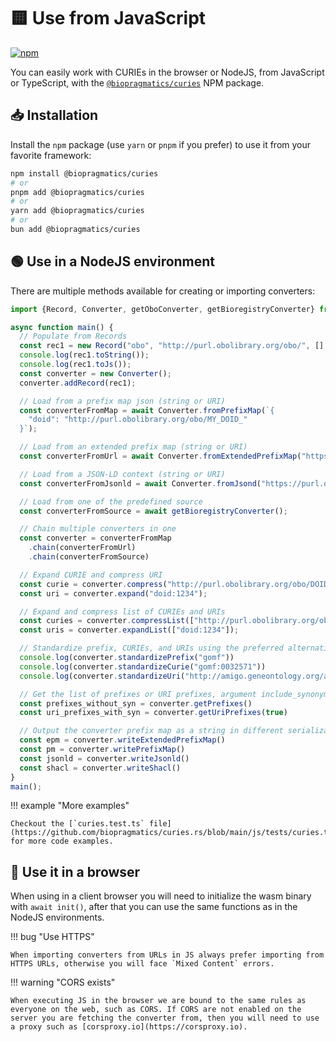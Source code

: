 # 🟨 Use from JavaScript

[![npm](https://img.shields.io/npm/v/@biopragmatics/curies)](https://www.npmjs.com/package/@biopragmatics/curies)

You can easily work with CURIEs in the browser or NodeJS, from JavaScript or TypeScript, with the [`@biopragmatics/curies`](https://www.npmjs.com/package/@biopragmatics/curies) NPM package.

## 📥️ Installation

Install the `npm` package (use `yarn` or `pnpm` if you prefer) to use it from your favorite framework:

```bash
npm install @biopragmatics/curies
# or
pnpm add @biopragmatics/curies
# or
yarn add @biopragmatics/curies
# or
bun add @biopragmatics/curies
```

## 🟢 Use in a NodeJS environment

There are multiple methods available for creating or importing converters:

```javascript
import {Record, Converter, getOboConverter, getBioregistryConverter} from "@biopragmatics/curies";

async function main() {
  // Populate from Records
  const rec1 = new Record("obo", "http://purl.obolibrary.org/obo/", [], []);
  console.log(rec1.toString());
  console.log(rec1.toJs());
  const converter = new Converter();
  converter.addRecord(rec1);

  // Load from a prefix map json (string or URI)
  const converterFromMap = await Converter.fromPrefixMap(`{
    "doid": "http://purl.obolibrary.org/obo/MY_DOID_"
  }`);

  // Load from an extended prefix map (string or URI)
  const converterFromUrl = await Converter.fromExtendedPrefixMap("https://w3id.org/biopragmatics/bioregistry.epm.json")

  // Load from a JSON-LD context (string or URI)
  const converterFromJsonld = await Converter.fromJsond("https://purl.obolibrary.org/meta/obo_context.jsonld");

  // Load from one of the predefined source
  const converterFromSource = await getBioregistryConverter();

  // Chain multiple converters in one
  const converter = converterFromMap
    .chain(converterFromUrl)
    .chain(converterFromSource)

  // Expand CURIE and compress URI
  const curie = converter.compress("http://purl.obolibrary.org/obo/DOID_1234");
  const uri = converter.expand("doid:1234");

  // Expand and compress list of CURIEs and URIs
  const curies = converter.compressList(["http://purl.obolibrary.org/obo/DOID_1234"]);
  const uris = converter.expandList(["doid:1234"]);

  // Standardize prefix, CURIEs, and URIs using the preferred alternative
  console.log(converter.standardizePrefix("gomf"))
  console.log(converter.standardizeCurie("gomf:0032571"))
  console.log(converter.standardizeUri("http://amigo.geneontology.org/amigo/term/GO:0032571"))

  // Get the list of prefixes or URI prefixes, argument include_synonyms default to False
  const prefixes_without_syn = converter.getPrefixes()
  const uri_prefixes_with_syn = converter.getUriPrefixes(true)

  // Output the converter prefix map as a string in different serialization format
  const epm = converter.writeExtendedPrefixMap()
  const pm = converter.writePrefixMap()
  const jsonld = converter.writeJsonld()
  const shacl = converter.writeShacl()
}
main();
```

!!! example "More examples"

    Checkout the [`curies.test.ts` file](https://github.com/biopragmatics/curies.rs/blob/main/js/tests/curies.test.ts) for more code examples.

## 🦊 Use it in a browser

When using in a client browser you will need to initialize the wasm binary with `await init()`, after that you can use the same functions as in the NodeJS environments.

!!! bug "Use HTTPS"

    When importing converters from URLs in JS always prefer importing from HTTPS URLs, otherwise you will face `Mixed Content` errors.


!!! warning "CORS exists"

    When executing JS in the browser we are bound to the same rules as everyone on the web, such as CORS. If CORS are not enabled on the server you are fetching the converter from, then you will need to use a proxy such as [corsproxy.io](https://corsproxy.io).
